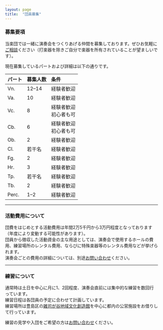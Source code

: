 ```yaml
---
layout: page
title:  "団員募集"
---
```

### 募集要項
当楽団では一緒に演奏会をつくりあげる仲間を募集しております。ぜひお気軽に[ご相談](/www-minima/contact.html)ください（打楽器を除きご自分で楽器を所有されていることが望ましいです）。

現在募集しているパートおよび詳細は以下の通りです。

|パート|募集人数|条件|
|:--|:--|:--|
|Vn.|12–14|経験者歓迎|
|Va.|10|経験者歓迎|
|Vc.|8|経験者歓迎<br>初心者も可|
|Cb.|6|経験者歓迎<br>初心者も可|
|Ob.|2|経験者歓迎|
|Cl.|若干名|経験者歓迎|
|Fg.|2|経験者歓迎|
|Hr.|3|経験者歓迎|
|Tp.|若干名|経験者歓迎|
|Tb.|2|経験者歓迎|
|Perc.|1–2|経験者歓迎|

---

### 活動費用について
団費をはじめとする活動費用は年間2万5千円から3万円程度となっております（年度により変動する可能性があります）。<br>
団員から徴収した活動資金の主な用途としては、演奏会で使用するホールの費用、練習場所のレンタル費用、ならびに特殊楽器等のレンタル費用などが挙げられます。<br>
演奏会ごとの費用の詳細については、別途[お問い合わせ](/www-minima/contact.html)ください。

---

### 練習について
通常時は土日を中心に月に1、2回程度、演奏会直前には集中的な練習を数回行っています。<br>
練習日程は各団員の予定に合わせて計画しています。<br>
練習場所は豊島区の<a target="_blank" rel="noopener" href="https://www.toshima-mirai.or.jp/center/e_zoshigaya/">雑司が谷地域文化創造館</a>を中心に都内の公営施設をお借りして行っています。

練習の見学や入団をご希望の方は[お問い合わせ](/www-minima/contact.html)ください。
